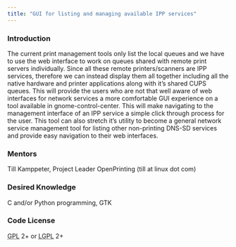 ```yaml
---
title: "GUI for listing and managing available IPP services"
---
```


### Introduction
<p>
The current print management tools only list the local queues and we have to use the web interface to work on queues shared with remote print servers individually. Since all these remote printers/scanners are IPP services, therefore we can instead display them all together including all the native hardware and printer applications along with it’s shared CUPS queues. This will provide the users who are not that well aware of web interfaces for network services a more comfortable GUI experience on a tool available in gnome-control-center. This will make navigating to the management interface of an IPP service a simple click through process for the user. This tool can also stretch it’s utility to become a general network service management tool for listing other non-printing DNS-SD services and provide easy navigation to their web interfaces.
</p>


### Mentors
<p>
Till Kamppeter, Project Leader OpenPrinting (till at linux dot com)
</p>

### Desired Knowledge
<p>
C and/or Python programming, GTK
</p>

### Code License
<p>
<abbr title="GNU General Public License">GPL</abbr> 2+ or <abbr title="GNU Lesser General Public License">LGPL</abbr> 2+
</p>
